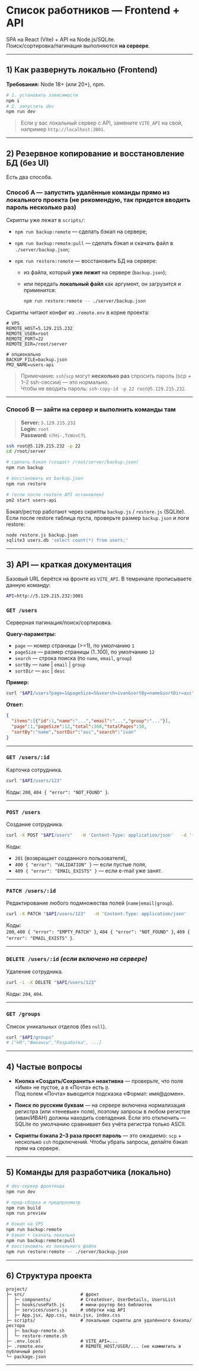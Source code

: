 # Список работников — Frontend + API

SPA на React (Vite) + API на Node.js/SQLite.  
Поиск/сортировка/пагинация выполняются **на сервере**.

---

## 1) Как развернуть локально (Frontend)

**Требования:** Node 18+ (или 20+), npm.

```bash
# 1. установить зависимости
npm i
# 2. запустить dev
npm run dev

```

> Если у вас локальный сервер с API, замените `VITE_API` на свой, например `http://localhost:3001`.

---

## 2) Резервное копирование и восстановление БД (без UI)

Есть два способа.

### Способ A — запустить **удалённые** команды прямо из локального проекта (не рекомендую, так придется вводить пароль несколько раз)

Скрипты уже лежат в `scripts/`:

* `npm run backup:remote` — сделать бэкап на сервере;
* `npm run backup:remote:pull` — сделать бэкап и скачать файл в `./server/backup.json`;
* `npm run restore:remote` — восстановить БД на сервере:

  * из файла, который **уже лежит** на сервере (`backup.json`);
  * или передать **локальный файл** как аргумент, он загрузится и применится:

    ```bash
    npm run restore:remote -- ./server/backup.json
    ```

Скрипты читают конфиг из `.remote.env` в корне проекта:

```env
# VPS
REMOTE_HOST=5.129.215.232
REMOTE_USER=root
REMOTE_PORT=22
REMOTE_DIR=/root/server

# опционально
BACKUP_FILE=backup.json
PM2_NAME=users-api
```

> Примечание: `ssh`/`scp` могут **несколько раз** спросить пароль (scp + 1–2 ssh-сессии) — это нормально.  
> Чтобы не вводить пароль: `ssh-copy-id -p 22 root@5.129.215.232`.

---

### Способ B — зайти на сервер и выполнить команды там
 
>
> **Server:** `5.129.215.232`  
> **Login:** `root`  
> **Password:** `n7Hi-,TcWovCfL`

```bash
ssh root@5.129.215.232 -p 22
cd /root/server

# сделать бэкап (создаст /root/server/backup.json)
npm run backup

# восстановить из backup.json
npm run restore

# (если после restore API остановлен)
pm2 start users-api
```

Бэкап/рестор работают через скрипты `backup.js` / `restore.js` (SQLite).  
Если после restore таблица пуста, проверьте размер `backup.json` и логи restore:

```bash
node restore.js backup.json
sqlite3 users.db 'select count(*) from users;'
```

---

## 3) API — краткая документация

Базовый URL берётся на фронте из `VITE_API`. В темринале прописываете данную команду:

```bash
API=http://5.129.215.232:3001
```

### `GET /users`

Серверная пагинация/поиск/сортировка.

**Query-параметры:**

* `page` — номер страницы (>=1), по умолчанию `1`
* `pageSize` — размер страницы (1..100), по умолчанию `12`
* `search` — строка поиска (по `name`, `email`, `group`)
* `sortBy` — `name` | `email` | `group`
* `sortDir` — `asc` | `desc`

**Пример:**

```bash
curl "$API/users?page=1&pageSize=5&search=ivan&sortBy=name&sortDir=asc"
```

**Ответ:**

```json
{
  "items":[{"id":1,"name":"...","email":"...","group":"..."}],
  "page":1,"pageSize":12,"total":360,"totalPages":30,
  "sortBy":"name","sortDir":"asc","search":"ivan"
}
```

---

### `GET /users/:id`

Карточка сотрудника.

```bash
curl "$API/users/123"
```

Коды: `200`, `404 { "error": "NOT_FOUND" }`.

---

### `POST /users`

Создание сотрудника.

```bash
curl -X POST "$API/users"   -H 'Content-Type: application/json'   -d '{"name":"Иван Петров","email":"ivan.petrov@example.com","group":"HR"}'
```

Коды:

* `201` (возвращает созданного пользователя),
* `400 { "error": "VALIDATION" }` — если пустые поля,
* `409 { "error": "EMAIL_EXISTS" }` — если e-mail уже занят.

---

### `PATCH /users/:id`

Редактирование любого подмножества полей (`name|email|group`).

```bash
curl -X PATCH "$API/users/123"   -H 'Content-Type: application/json'   -d '{"group":"Маркетинг"}'
```

Коды:  
`200`, `400 { "error": "EMPTY_PATCH" }`, `404 { "error": "NOT_FOUND" }`, `409 { "error": "EMAIL_EXISTS" }`.

---

### `DELETE /users/:id` *(если включено на сервере)*

Удаление сотрудника.

```bash
curl -i -X DELETE "$API/users/123"
```

Коды: `204`, `404`.

---

### `GET /groups`

Список уникальных отделов (без `null`).

```bash
curl "$API/groups"
# ["HR","Финансы","Разработка", ...]
```

---

## 4) Частые вопросы

* **Кнопка «Создать/Сохранить» неактивна** — проверьте, что поле «Имя» не пустое, а в «Почта» есть `@`.  
  Под полем «Почта» выводится подсказка «Формат: имя@домен».

* **Поиск по русским буквам** — на сервере включена нормализация регистра (или «теневые» поля), поэтому запросы в любом регистре (иван/ИВАН) должны находить совпадения. Если это отключить — SQLite по умолчанию сравнивает без учёта регистра только ASCII.

* **Скрипты бэкапа 2–3 раза просят пароль** — это ожидаемо: `scp` + несколько `ssh` подключений. Чтобы убрать запросы, делайте бэкап прям на сервере.

---

## 5) Команды для разработчика (локально)

```bash
# dev-сервер фронтенда
npm run dev

# прод-сборка и предпросмотр
npm run build
npm run preview

# бэкап на VPS
npm run backup:remote
# бэкап + скачать локально
npm run backup:remote:pull
# восстановить из локального файла
npm run restore:remote -- ./server/backup.json
```

---

## 6) Структура проекта

```
project/
├─ src/                     # фронт
│  ├─ components/           # CreateUser, UserDetails, UsersList
│  ├─ hooks/usePath.js      # мини-роутер без библиотек
│  ├─ services/users.js     # обёртки над API
│  ├─ App.jsx, App.css, main.jsx, index.css
├─ scripts/                 # локальные скрипты для удалённого бэкапа/рестора
│  ├─ backup-remote.sh
│  └─ restore-remote.sh
├─ .env.local               # VITE_API=...
├─ .remote.env              # REMOTE_HOST/USER/... (не коммитить в публичный репо)
└─ package.json
```

---
